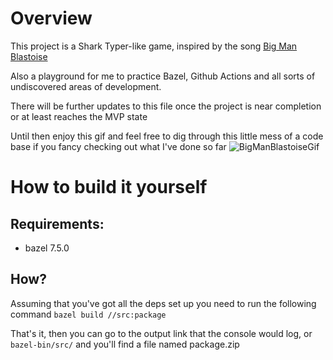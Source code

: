 # Overview

This project is a Shark Typer-like game, inspired by the song [Big Man Blastoise](https://www.youtube.com/watch?v=eY_DBWkwSC4)

Also a playground for me to practice Bazel, Github Actions and all sorts of undiscovered areas of development.

There will be further updates to this file once the project is near completion or at least reaches the MVP state

Until then enjoy this gif and feel free to dig through this little mess of a code base if you fancy checking out what I've done so far
![BigManBlastoiseGif](https://external-content.duckduckgo.com/iu/?u=https%3A%2F%2Fmedia.tenor.com%2FkMO13rsdbM0AAAAM%2Fblastoise-water.gif&f=1&nofb=1&ipt=80b8f51bebda57a1a6a9ec07692bd2eb1a6c5540f4e31df0e0eaea4d30304826&ipo=images)

# How to build it yourself
## Requirements:
- bazel 7.5.0


## How?
Assuming that you've got all the deps set up you need to run the following command
``bazel build //src:package``

That's it, then you can go to the output link that the console would log, or `bazel-bin/src/` and you'll find a file named package.zip
